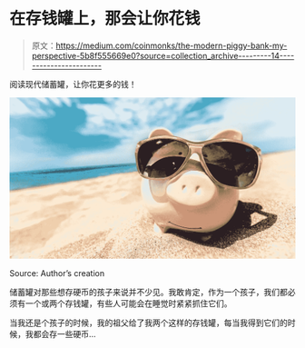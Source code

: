 # 在存钱罐上，那会让你花钱

> 原文：<https://medium.com/coinmonks/the-modern-piggy-bank-my-perspective-5b8f555669e0?source=collection_archive---------14----------------------->

阅读现代储蓄罐，让你花更多的钱！

![](img/b60311c9c5d1f1a7f249694f79262c76.png)

Source: Author’s creation

储蓄罐对那些想存硬币的孩子来说并不少见。我敢肯定，作为一个孩子，我们都必须有一个或两个存钱罐，有些人可能会在睡觉时紧紧抓住它们。

当我还是个孩子的时候，我的祖父给了我两个这样的存钱罐，每当我得到它们的时候，我都会存一些硬币…